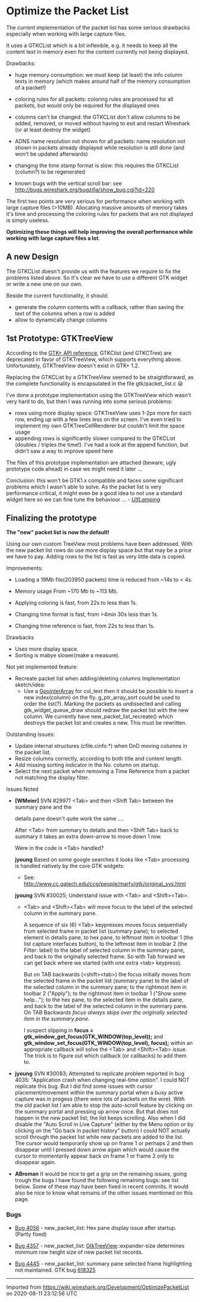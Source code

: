 # Optimize the Packet List

The current implementation of the packet list has some serious drawbacks especially when working with large capture files.

It uses a GTKCList which is a bit inflexible, e.g. it needs to keep all the content text in memory even for the content currently not being displayed.

Drawbacks:

  - huge memory consumption: we must keep (at least) the info column texts in memory (which makes around half of the memory consumption of a packet\!)

  - coloring rules for all packets: coloring rules are processed for all packets, but would only be required for the displayed ones

  - columns can't be changed: the GTKCList don't allow columns to be added, removed, or moved without having to exit and restart Wireshark (or at least destroy the widget)

  - ADNS name resolution not shown for all packets: name resolution not shown in packets already displayed while resolution is still done (and won't be updated afterwards)

  - changing the time stamp format is slow: this requires the GTKCList (column?) to be regenerated

  - known bugs with the vertical scroll bar: see <http://bugs.wireshark.org/bugzilla/show_bug.cgi?id=220>

The first two points are very serious for performance when working with large capture files (\>10MB). Allocating massive amounts of memory takes it's time and processing the coloring rules for packets that are not displayed is simply useless.

**Optimizing these things will help improving the overall performance while working with large capture files a lot**.

## A new Design

The GTKCList doesn't provide us with the features we require to fix the problems listed above. So it's clear we have to use a different GTK widget or write a new one on our own.

Beside the current functionality, it should:

  - generate the column contents with a callback, rather than saving the text of the columns when a row is added
  - allow to dynamically change columns

## 1st Prototype: GTKTreeView

According to the [GTK+ API reference](http://developer.gnome.org/doc/API/2.0/gtk/index.html), GTKClist (and GTKCTree) are deprecated in favor of GTKTreeView, which supports everything above. Unfortunately, GTKTreeView doesn't exist in GTK+ 1.2.

Replacing the GTKCList by a GTKTreeView seemed to be straightforward, as the complete functionality is encapsulated in the file gtk/packet\_list.c :smiley:

I've done a prototype implementation using the GTKTreeView which wasn't very hard to do, but then I was running into some serious problems:

  - rows using more display space: GTKTreeView uses 1-2px more for each row, ending up with a few lines less on the screen. I've even tried to implement my own GTKTreeCellRenderer but couldn't limit the space usage
  - appending rows is significantly slower compared to the GTKCList (doubles / triples the time\!). I've had a look at the append function, but didn't saw a way to improve speed here

The files of this prototype implementation are attached (beware, ugly prototype code ahead) in case we might need it later ...

Conclusion: this won't be GTK1.x compatible and faces some significant problems which I wasn't able to solve. As the packet list is very performance critical, it might even be a good idea to not use a standard widget here so we can fine tune the behaviour ... - *[UlfLamping](/UlfLamping)*

## Finalizing the prototype

**The "new" packet list is now the default\!**

Using our own custom TreeView most problems have been addressed. With the new packet list rows do use more display space but that may be a price we have to pay. Adding rows to the list is fast as very little data is copied.

Improvements:

  - Loading a 19Mb file(203950 packets) time is reduced from \~14s to \< 4s.

  - Memory usage From \~170 Mb to \~113 Mb.

  - Applying coloring is fast, from 22s to less than 1s.

  - Changing time format is fast, from \>4min 30s less than 1s.

  - Changing time reference is fast, from 22s to less than 1s.

Drawbacks

  - Uses more display space.
  - Sorting is mabye slower(make a measure).

Not yet implemented feature:

  - Recreate packet list when adding/deleting columns Implementation sketch/idea:
      - Use a [GpointerArray](/GpointerArray) for col\_text then it should be possible to insert a new index(column) on the fly. g\_ptr\_array\_sort could be used to order the list(?). Marking the packets as undissected and calling gtk\_widget\_queue\_draw should redraw the packet list with the new column.
    We currently have new\_packet\_list\_recreate() which destroys the packet list and creates a new. This must be rewritten.

Outstanding issues:

  - Update internal structures (cfile.cinfo.\*) when DnD moving columns in the packet list.
  - Resize columns correctly, according to both title and content length.
  - Add missing sorting indicator in the No. column on startup.
  - Select the next packet when removing a Time Reference from a packet not matching the display filter.

Issues Noted

  - **\[WMeier\]** SVN \#29971 \<Tab\> and then \<Shift Tab\> between the summary pane and the
    
    details pane doesn't quite work the same ....
    
    After \<Tab\> from summary to details and then \<Shift Tab\> back to summary it takes an extra down-arrow to move down 1 row.
    
    Were in the code is \<Tab\> handled?
    
    **jyoung** Based on some google searches it looks like \<Tab\> processing is handled natively by the core GTK widgets:
    
      - See: <http://www.cc.gatech.edu/ccg/people/marty/gtk/original_sys.html>
    
    **jyoung** SVN \#30025; Understand issue with \<Tab\> and \<Shift\>\<Tab\>.
    
      - \<Tab\> and \<Shift\>\<Tab\> will move focus to the label of the selected column in the summary pane.
        
        A sequence of six (6) \<Tab\> keypresses moves focus sequentially from selected frame in packet list (summary pane); to selected element in details pane, to hex pane, to leftmost item in toolbar 1 (the list capture interfaces button), to the leftmost item in toolbar 2 (the Filter: label) to the label of selected column in the summary pane, and back to the originally selected frame. So with Tab forward we can get back where we started (with one extra \<tab\> keypress).
        
        But on TAB backwards (\<shift\>\<tab\>) the focus initially moves from the selected frame in the packet list (summary pane) to the label of the selected column in the summary pane; to the rightmost item in toolbar 2 ("Apply"); to the rightmost item in toolbar 1 ("Show some help..."); to the hex pane, to the selected item in the details pane, and back to the label of the selected column in the summary pane. On TAB Backwards *focus always skips over the originally selected item in the summary pane*.
        
        I suspect slipping in **focus = gtk\_window\_get\_focus(GTK\_WINDOW(top\_level));** and **gtk\_window\_set\_focus(GTK\_WINDOW(top\_level), focus);** within an appropriate callback will solve the \<Tab\> and \<Shift\>\<Tab\> issue. The trick is to figure out which callback (or callbacks) to add them to.

  - **jyoung** SVN \#30083; Attempted to replicate problem reported in bug 4035: "Application crash when changing real-time option". I could NOT replicate this bug. But I did find some issues with cursor placement/movement within the summary portal when a busy active capture was in progess (there were lots of packets on the wire). With the old packet list I am able to stop the auto-scroll feature by clicking on the summary portal and pressing up arrow once. But that does not happen in the new packet list; the list keeps scrolling. Also when I did disable the "Auto Scroll in Live Capture" (either by the Menu option or by clicking on the "Go back in packet history" button) I could NOT actually scroll through the packet list while new packets are added to the list. The cursor would temporarily show up on frame 1 or perhaps 2 and then disappear until I pressed down arrow again which would cause the cursor to momentarily appear back on frame 1 or frame 2 only to disappear again.

  - **ABroman** It would be nice to get a grip on the remaining issues, going trough the bugs I have found the following remaining bugs: see list below. Some of these may have been fixed in recent commits. It would also be nice to know what remains of the other issues mentioned on this page.

### Bugs

  - [Bug 4056](https://bugs.wireshark.org/bugzilla/show_bug.cgi?id=4056) - new\_packet\_list: Hex pane display issue after startup. (Partly fixed)

  - [Bug 4357](https://bugs.wireshark.org/bugzilla/show_bug.cgi?id=4357) - new\_packet\_list: [GtkTreeView](/GtkTreeView)::expander-size determines minimum row height size of new packet list records.

  - [Bug 4445](https://bugs.wireshark.org/bugzilla/show_bug.cgi?id=4445) - new\_packet\_list: summary pane selected frame highlighting not maintained. GTK bug [618325](https://bugzilla.gnome.org/show_bug.cgi?id=618325)

---

Imported from https://wiki.wireshark.org/Development/OptimizePacketList on 2020-08-11 23:12:56 UTC
